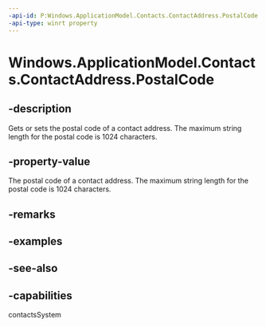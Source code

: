 ```yaml
---
-api-id: P:Windows.ApplicationModel.Contacts.ContactAddress.PostalCode
-api-type: winrt property
---
```


<!-- Property syntax
public string PostalCode { get;  set; }
-->

# Windows.ApplicationModel.Contacts.ContactAddress.PostalCode

## -description
Gets or sets the postal code of a contact address. The maximum string length for the postal code is 1024 characters.

## -property-value
The postal code of a contact address. The maximum string length for the postal code is 1024 characters.

## -remarks

## -examples

## -see-also

## -capabilities
contactsSystem
